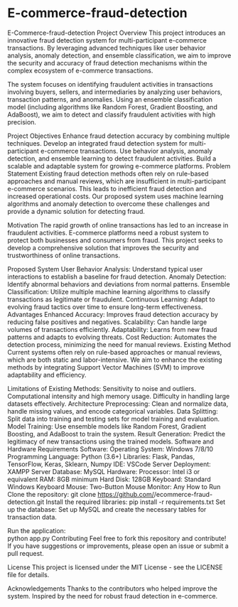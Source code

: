 # E-commerce-fraud-detection

E-Commerce-fraud-detection
Project Overview
This project introduces an innovative fraud detection system for multi-participant e-commerce transactions. By leveraging advanced techniques like user behavior analysis, anomaly detection, and ensemble classification, we aim to improve the security and accuracy of fraud detection mechanisms within the complex ecosystem of e-commerce transactions.

The system focuses on identifying fraudulent activities in transactions involving buyers, sellers, and intermediaries by analyzing user behaviors, transaction patterns, and anomalies. Using an ensemble classification model (including algorithms like Random Forest, Gradient Boosting, and AdaBoost), we aim to detect and classify fraudulent activities with high precision.

Project Objectives
Enhance fraud detection accuracy by combining multiple techniques.
Develop an integrated fraud detection system for multi-participant e-commerce transactions.
Use behavior analysis, anomaly detection, and ensemble learning to detect fraudulent activities.
Build a scalable and adaptable system for growing e-commerce platforms.
Problem Statement
Existing fraud detection methods often rely on rule-based approaches and manual reviews, which are insufficient in multi-participant e-commerce scenarios. This leads to inefficient fraud detection and increased operational costs. Our proposed system uses machine learning algorithms and anomaly detection to overcome these challenges and provide a dynamic solution for detecting fraud.

Motivation
The rapid growth of online transactions has led to an increase in fraudulent activities. E-commerce platforms need a robust system to protect both businesses and consumers from fraud. This project seeks to develop a comprehensive solution that improves the security and trustworthiness of online transactions.

Proposed System
User Behavior Analysis: Understand typical user interactions to establish a baseline for fraud detection.
Anomaly Detection: Identify abnormal behaviors and deviations from normal patterns.
Ensemble Classification: Utilize multiple machine learning algorithms to classify transactions as legitimate or fraudulent.
Continuous Learning: Adapt to evolving fraud tactics over time to ensure long-term effectiveness.
Advantages
Enhanced Accuracy: Improves fraud detection accuracy by reducing false positives and negatives.
Scalability: Can handle large volumes of transactions efficiently.
Adaptability: Learns from new fraud patterns and adapts to evolving threats.
Cost Reduction: Automates the detection process, minimizing the need for manual reviews.
Existing Method
Current systems often rely on rule-based approaches or manual reviews, which are both static and labor-intensive. We aim to enhance the existing methods by integrating Support Vector Machines (SVM) to improve adaptability and efficiency.

Limitations of Existing Methods:
Sensitivity to noise and outliers.
Computational intensity and high memory usage.
Difficulty in handling large datasets effectively.
Architecture
Preprocessing: Clean and normalize data, handle missing values, and encode categorical variables.
Data Splitting: Split data into training and testing sets for model training and evaluation.
Model Training: Use ensemble models like Random Forest, Gradient Boosting, and AdaBoost to train the system.
Result Generation: Predict the legitimacy of new transactions using the trained models.
Software and Hardware Requirements
Software:
Operating System: Windows 7/8/10
Programming Language: Python (3.6+)
Libraries: Flask, Pandas, TensorFlow, Keras, Sklearn, Numpy
IDE: VSCode
Server Deployment: XAMPP Server
Database: MySQL
Hardware:
Processor: Intel i3 or equivalent
RAM: 8GB minimum
Hard Disk: 128GB
Keyboard: Standard Windows Keyboard
Mouse: Two-Button Mouse
Monitor: Any
How to Run
Clone the repository:
git clone https://github.com/<your-username>/ecommerce-fraud-detection.git
Install the required libraries:
pip install -r requirements.txt
Set up the database:
Set up MySQL and create the necessary tables for transaction data.

Run the application:    
python app.py
Contributing
Feel free to fork this repository and contribute! If you have suggestions or improvements, please open an issue or submit a pull request.

License
This project is licensed under the MIT License - see the LICENSE file for details.

Acknowledgements
Thanks to the contributors who helped improve the system.
Inspired by the need for robust fraud detection in e-commerce.
